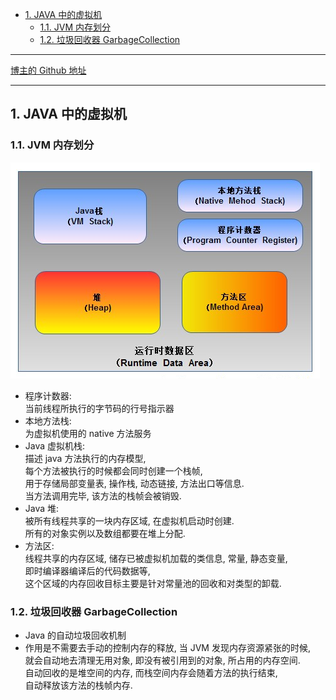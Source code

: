 <!-- TOC -->

- [1. JAVA 中的虚拟机](#1-java-中的虚拟机)
  - [1.1. JVM 内存划分](#11-jvm-内存划分)
  - [1.2. 垃圾回收器 GarbageCollection](#12-垃圾回收器-garbagecollection)

<!-- /TOC -->

****
[博主的 Github 地址](https://github.com/leon9dragon)
****

## 1. JAVA 中的虚拟机

### 1.1. JVM 内存划分
![pic](../../99.images/2021-04-05-00-52-37.png)
- 程序计数器:  
  当前线程所执行的字节码的行号指示器
- 本地方法栈:  
  为虚拟机使用的 native 方法服务
- Java 虚拟机栈:  
  描述 java 方法执行的内存模型,  
  每个方法被执行的时候都会同时创建一个栈帧,  
  用于存储局部变量表, 操作栈, 动态链接, 方法出口等信息.    
  当方法调用完毕, 该方法的栈帧会被销毁.
- Java 堆:  
  被所有线程共享的一块内存区域, 在虚拟机启动时创建.  
  所有的对象实例以及数组都要在堆上分配.
- 方法区:   
  线程共享的内存区域, 储存已被虚拟机加载的类信息, 常量, 静态变量,  
  即时编译器编译后的代码数据等,  
  这个区域的内存回收目标主要是针对常量池的回收和对类型的卸载.  
  
### 1.2. 垃圾回收器 GarbageCollection
- Java 的自动垃圾回收机制
- 作用是不需要去手动的控制内存的释放, 当 JVM 发现内存资源紧张的时候,  
  就会自动地去清理无用对象, 即没有被引用到的对象, 所占用的内存空间.  
  自动回收的是堆空间的内存, 而栈空间内存会随着方法的执行结束,  
  自动释放该方法的栈帧内存.